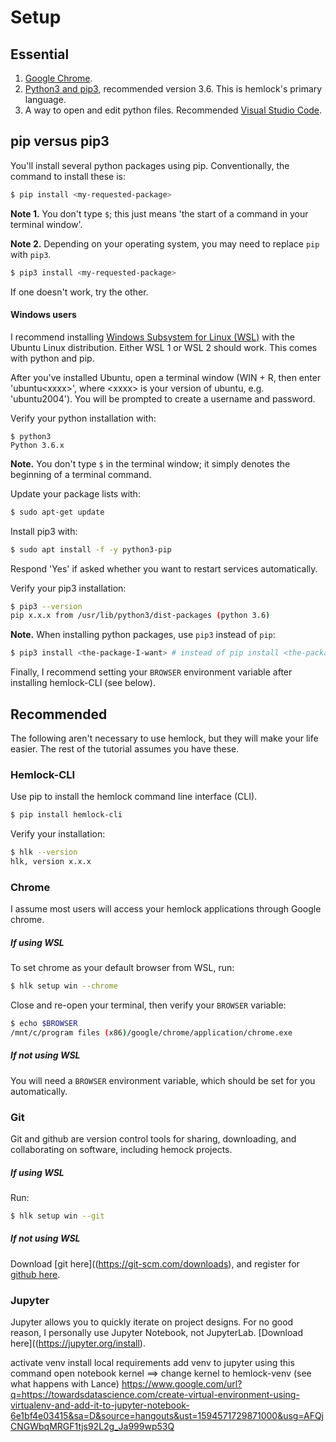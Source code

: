 # Setup

## Essential

1. [Google Chrome](https://www.google.com/chrome/).
2. [Python3 and pip3](https://www.python.org/downloads/), recommended version 3.6. This is hemlock's primary language.
3. A way to open and edit python files. Recommended [Visual Studio Code](https://code.visualstudio.com/).

## pip versus pip3

You'll install several python packages using pip. Conventionally, the command to install these is:

```bash
$ pip install <my-requested-package>
```

**Note 1.** You don't type `$`; this just means 'the start of a command in your terminal window'.

**Note 2.** Depending on your operating system, you may need to replace `pip` with `pip3`.

```bash
$ pip3 install <my-requested-package>
```

If one doesn't work, try the other.

#### Windows users

I recommend installing [Windows Subsystem for Linux (WSL)](https://docs.microsoft.com/en-us/windows/wsl/install-win10) with the Ubuntu Linux distribution. Either WSL 1 or WSL 2 should work. This comes with python and pip.

After you've installed Ubuntu, open a terminal window (WIN + R, then enter 'ubuntu\<xxxx\>', where \<xxxx\> is your version of ubuntu, e.g. 'ubuntu2004'). You will be prompted to create a username and password.

Verify your python installation with:

```
$ python3
Python 3.6.x
```

**Note.** You don't type `$` in the terminal window; it simply denotes the beginning of a terminal command.

Update your package lists with:

```bash
$ sudo apt-get update
```

Install pip3 with:

```bash
$ sudo apt install -f -y python3-pip
```

Respond 'Yes' if asked whether you want to restart services automatically.

Verify your pip3 installation:

```bash
$ pip3 --version
pip x.x.x from /usr/lib/python3/dist-packages (python 3.6)
```

**Note.** When installing python packages, use `pip3` instead of `pip`:

```bash
$ pip3 install <the-package-I-want> # instead of pip install <the-package-I-want>
```

Finally, I recommend setting your `BROWSER` environment variable after installing hemlock-CLI (see below).

## Recommended

The following aren't necessary to use hemlock, but they will make your life easier. The rest of the tutorial assumes you have these.

### Hemlock-CLI

Use pip to install the hemlock command line interface (CLI).

```bash
$ pip install hemlock-cli
```

Verify your installation:

```bash
$ hlk --version
hlk, version x.x.x
```

### Chrome

I assume most users will access your hemlock applications through Google chrome.

##### If using WSL

To set chrome as your default browser from WSL, run:

```bash
$ hlk setup win --chrome
```

Close and re-open your terminal, then verify your `BROWSER` variable:

```bash
$ echo $BROWSER
/mnt/c/program files (x86)/google/chrome/application/chrome.exe
```

##### If not using WSL

You will need a `BROWSER` environment variable, which should be set for you automatically.

### Git

Git and github are version control tools for sharing, downloading, and collaborating on software, including hemock projects. 

##### If using WSL

Run:

```bash
$ hlk setup win --git
```

##### If not using WSL


Download [git here]((https://git-scm.com/downloads), and register for [github here](https://github.com/).

### Jupyter

Jupyter allows you to quickly iterate on project designs. For no good reason, I personally use Jupyter Notebook, not JupyterLab. [Download here]((https://jupyter.org/install).

activate venv
install local requirements
add venv to jupyter using this command
open notebook
kernel ==> change kernel to hemlock-venv
(see what happens with Lance)
https://www.google.com/url?q=https://towardsdatascience.com/create-virtual-environment-using-virtualenv-and-add-it-to-jupyter-notebook-6e1bf4e03415&sa=D&source=hangouts&ust=1594571729871000&usg=AFQjCNGWbqMRGF1tjs92L2g_Ja999wp53Q